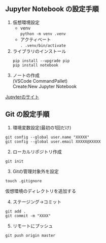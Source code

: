 ## Jupyter Notebook の設定手順
1. 仮想環境設定
    - venv  
    `python -m venv .venv`
    - アクティベート  
    `. .venv/bin/activate`
2. ライブラリのインストール
    ```
    pip install --upgrade pip
    pip install notebook
    ```
3. ノートの作成  
    (VSCode CommandPallet)  
    Create:New Jupyter Notebook

[Jupyterのサイト](https://python-academia.com/matplotlib-bargraph/)

## Git の設定手順
1. 環境変数設定(最初の1回だけ)
```
git config --global user.name "XXXXX"
git config --global user.email XXXXX@XXXXX
```
2. ローカルリポジトリ作成
```
git init
```
3. Gitの管理対象外を設定
```
touch .gitignore
```

仮想環境のディレクトリを追加する

4. ステージング->コミット
```
git add .
git commit -m "XXXX"
```

5. リモートにプッシュ
```
git push origin master
```
